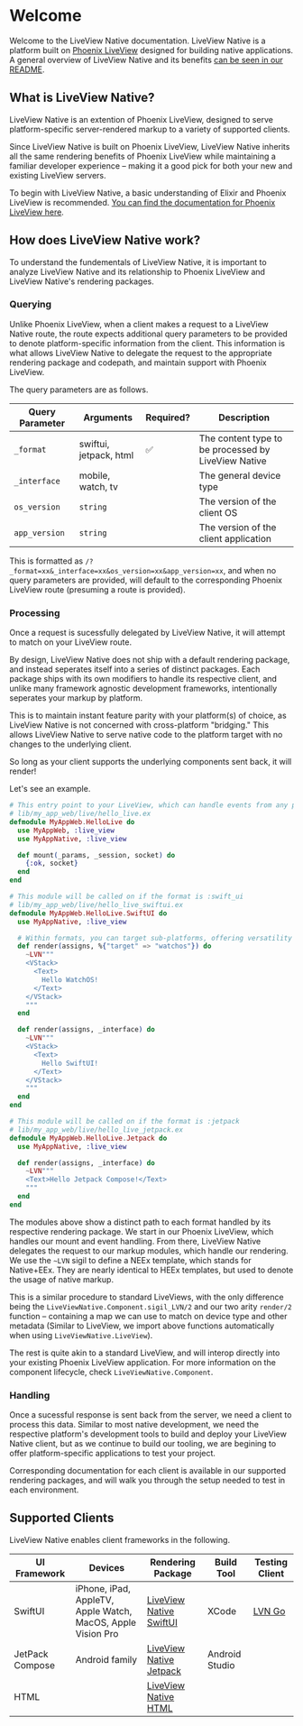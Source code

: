 # Welcome

Welcome to the LiveView Native documentation. LiveView Native is a platform built on
[Phoenix LiveView](https://github.com/phoenixframework/phoenix_live_view) designed for
building native applications. A general overview of LiveView Native and its benefits
[can be seen in our README](https://github.com/live_view_native/live_view_native).

## What is LiveView Native?

LiveView Native is an extention of Phoenix LiveView, designed to serve
platform-specific server-rendered markup to a variety of supported clients.

Since LiveView Native is built on Phoenix LiveView, LiveView Native inherits all
the same rendering benefits of Phoenix LiveView while maintaining a familiar developer
experience – making it a good pick for both your new and existing LiveView servers.

To begin with LiveView Native, a basic understanding of Elixir and Phoenix LiveView
is recommended. [You can find the documentation for Phoenix LiveView here](https://hexdocs.pm/phoenix_live_view/welcome.html).

## How does LiveView Native work?

To understand the fundementals of LiveView Native, it is important to analyze LiveView Native
and its relationship to Phoenix LiveView and LiveView Native's rendering packages.

### Querying

Unlike Phoenix LiveView, when a client makes a request to a LiveView Native route, the route expects additional query
parameters to be provided to denote platform-specific information from the client. This information is what allows
LiveView Native to delegate the request to the appropriate rendering package and codepath, and
maintain support with Phoenix LiveView.

The query parameters are as follows.

| Query Parameter | Arguments                | Required? | Description                                            |
|-----------------|--------------------------|-----------|--------------------------------------------------------|
| `_format`       | swiftui, jetpack, html   | ✅        | The content type to be processed by LiveView Native    |
| `_interface`    | mobile, watch, tv        |           | The general device type                                |
| `os_version`    | `string`                 |           | The version of the client OS                           |
| `app_version`   | `string`                 |           | The version of the client application                  |

This is formatted as `/?_format=xx&_interface=xx&os_version=xx&app_version=xx`, and when no query parameters are provided,
will default to the corresponding Phoenix LiveView route (presuming a route is provided).

### Processing

Once a request is sucessfully delegated by LiveView Native, it will attempt to match on your LiveView route.

By design, LiveView Native does not ship with a default rendering package, and instead seperates
itself into a series of distinct packages. Each package ships with its own modifiers to handle its respective client,
and unlike many framework agnostic development frameworks, intentionally seperates your markup by platform.

This is to maintain instant feature parity with your platform(s) of choice, as LiveView Native is not concerned with
cross-platform "bridging." This allows LiveView Native to serve native code to the platform target
with no changes to the underlying client.

So long as your client supports the underlying components sent back, it will render!

Let's see an example.

```elixir
# This entry point to your LiveView, which can handle events from any platform
# lib/my_app_web/live/hello_live.ex
defmodule MyAppWeb.HelloLive do
  use MyAppWeb, :live_view
  use MyAppNative, :live_view

  def mount(_params, _session, socket) do
    {:ok, socket}
  end
end

# This module will be called on if the format is :swift_ui
# lib/my_app_web/live/hello_live_swiftui.ex
defmodule MyAppWeb.HelloLive.SwiftUI do
  use MyAppNative, :live_view

  # Within formats, you can target sub-platforms, offering versatility in your views
  def render(assigns, %{"target" => "watchos"}) do
    ~LVN"""
    <VStack>
      <Text>
        Hello WatchOS!
      </Text>
    </VStack>
    """
  end

  def render(assigns, _interface) do
    ~LVN"""
    <VStack>
      <Text>
        Hello SwiftUI!
      </Text>
    </VStack>
    """
  end
end

# This module will be called on if the format is :jetpack
# lib/my_app_web/live/hello_live_jetpack.ex
defmodule MyAppWeb.HelloLive.Jetpack do
  use MyAppNative, :live_view

  def render(assigns, _interface) do
    ~LVN"""
    <Text>Hello Jetpack Compose!</Text>
    """
  end
end
```

The modules above show a distinct path to each format handled by its respective rendering package.
We start in our Phoenix LiveView, which handles our mount and event handling. From there, LiveView Native
delegates the request to our markup modules, which handle our rendering. We use the `~LVN` sigil to define a
NEEx template, which stands for Native+EEx. They are nearly identical to HEEx templates, but used to denote
the usage of native markup.

This is a similar procedure to standard LiveViews, with the only difference being the `LiveViewNative.Component.sigil_LVN/2` and our two arity
`render/2` function – containing a map we can use to match on device type and other metadata (Similar
to LiveView, we import above functions automatically when using `LiveViewNative.LiveView`).

The rest is quite akin to a standard LiveView, and will interop directly into your existing Phoenix LiveView
application. For more information on the component lifecycle, check `LiveViewNative.Component`.

### Handling

Once a sucessful response is sent back from the server, we need a client to process this data.
Similar to most native development, we need the respective platform's development tools to build and deploy
your LiveView Native client, but as we continue to build our tooling, we are begining to offer platform-specific applications
to test your project.

Corresponding documentation for each client is available in our supported rendering packages, and will walk you through
the setup needed to test in each environment.

## Supported Clients

LiveView Native enables client frameworks in the following.

| UI Framework     | Devices                                                     | Rendering Package                                                                     | Build Tool     | Testing Client                                              |
|------------------|-------------------------------------------------------------|---------------------------------------------------------------------------------------|----------------|-------------------------------------------------------------|
| SwiftUI          | iPhone, iPad, AppleTV, Apple Watch, MacOS, Apple Vision Pro | [LiveView Native SwiftUI](https://github.com/liveview-native/liveview-client-swiftui) | XCode          | [LVN Go](https://apps.apple.com/us/app/lvn-go/id6614695506) |
| JetPack Compose  | Android family                                              | [LiveView Native Jetpack](https://github.com/liveview-native/liveview-client-jetpack) | Android Studio |                                                             |
| HTML             |                                                             | [LiveView Native HTML](https://github.com/liveview-native/liveview-client-html)       |                |                                                             |
